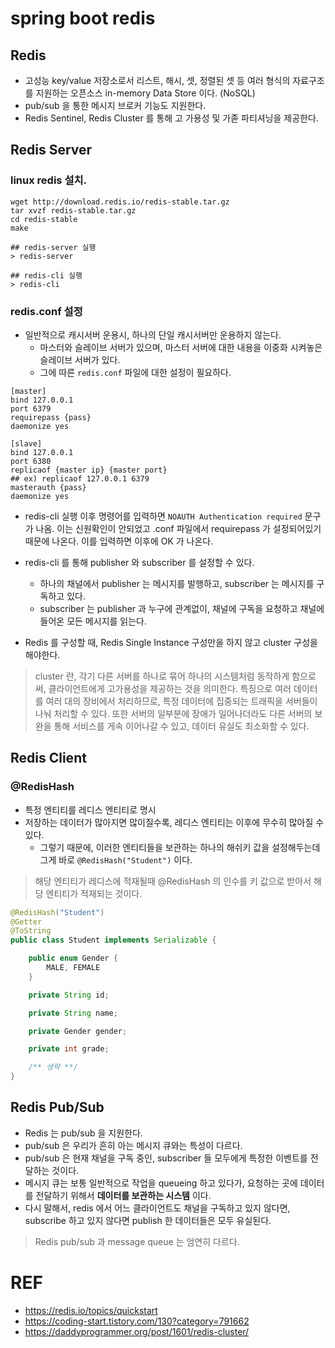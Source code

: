 # spring boot redis

## Redis
- 고성능 key/value 저장소로서 리스트, 해시, 셋, 정렬된 셋 등 여러 형식의 자료구조를 지원하는 오픈소스 in-memory Data Store 이다. (NoSQL)
- pub/sub 을 통한 메시지 브로커 기능도 지원한다.
- Redis Sentinel, Redis Cluster 를 통해 고 가용성 및 가졷 파티셔닝을 제공한다.


## Redis Server
### linux redis 설치.
```shell
wget http://download.redis.io/redis-stable.tar.gz
tar xvzf redis-stable.tar.gz
cd redis-stable
make

## redis-server 실행
> redis-server

## redis-cli 실행
> redis-cli
```

### redis.conf 설정
- 일반적으로 캐시서버 운용시, 하나의 단일 캐시서버만 운용하지 않는다.
  - 마스터와 슬레이브 서버가 있으며, 마스터 서버에 대한 내용을 이중화 시켜놓은 슬레이브 서버가 있다.
  - 그에 따른 ```redis.conf``` 파일에 대한 설정이 필요하다.

```shell
[master]
bind 127.0.0.1
port 6379
requirepass {pass}
daemonize yes

[slave]
bind 127.0.0.1
port 6380  
replicaof {master ip} {master port}
## ex) replicaof 127.0.0.1 6379
masterauth {pass}
daemonize yes
```

- redis-cli 실행 이후 명령어를 입력하면 ```NOAUTH Authentication required``` 문구가 나옴. 이는 신원확인이 안되었고 .conf 파일에서 requirepass 가 설정되어있기 때문에 나온다. 이를 입력하면 이후에 OK 가 나온다.
- redis-cli 를 통해 publisher 와 subscriber 를 설정할 수 있다.
  - 하나의 채널에서 publisher 는 메시지를 발행하고, subscriber 는 메시지를 구독하고 있다.
  - subscriber 는 publisher 과 누구에 관계없이, 채널에 구독을 요청하고 채널에 들어온 모든 메시지를 읽는다.

- Redis 를 구성할 때, Redis Single Instance 구성만을 하지 않고 cluster 구성을 해야한다.
> cluster 란, 각기 다른 서버를 하나로 묶어 하나의 시스템처럼 동작하게 함으로써, 클라이언트에게 고가용성을 제공하는 것을 의미한다. 특징으로 여러 데이터를 여러 대의 장비에서 처리하므로, 특정 데이터에 집중되는 트래픽을 서버들이 나눠 처리할 수 있다. 또한 서버의 일부분에 장애가 일어나더라도 다른 서버의 보완을 통해 서비스를 게속 이어나갈 수 있고, 데이터 유실도 최소화할 수 있다.


## Redis Client
### @RedisHash
- 특정 엔티티를 레디스 엔티티로 명시
- 저장하는 데이터가 많아지면 많이질수록, 레디스 엔티티는 이후에 무수히 많아질 수 있다.
  - 그렇기 때문에, 이러한 엔티티들을 보관하는 하나의 해쉬키 값을 설정해두는데 그게 바로 ```@RedisHash("Student")``` 이다.
> 해당 엔티티가 레디스에 적재될때 @RedisHash 의 인수를 키 값으로 받아서 해당 엔티티가 적재되는 것이다.

```java
@RedisHash("Student")
@Getter
@ToString
public class Student implements Serializable {

    public enum Gender {
        MALE, FEMALE
    }

    private String id;

    private String name;

    private Gender gender;

    private int grade;

    /** 생략 **/
}
```

## Redis Pub/Sub
-  Redis 는 pub/sub 을 지원한다.
  - pub/sub 은 우리가 흔히 아는 메시지 큐와는 특성이 다르다.
  - pub/sub 은 현재 채널을 구독 중인, subscriber 들 모두에게 특정한 이벤트를 전달하는 것이다.
  - 메시지 큐는 보통 일반적으로 작업을 queueing 하고 있다가, 요청하는 곳에 데이터를 전달하기 위해서 __데이터를 보관하는 시스템__ 이다.
  - 다시 말해서, redis 에서 어느 클라이언트도 채널을 구독하고 있지 않다면, subscribe 하고 있지 않다면 publish 한 데이터들은 모두 유실된다.
> Redis pub/sub 과 message queue 는 엄연히 다르다.


# REF
- https://redis.io/topics/quickstart
- https://coding-start.tistory.com/130?category=791662
- https://daddyprogrammer.org/post/1601/redis-cluster/
